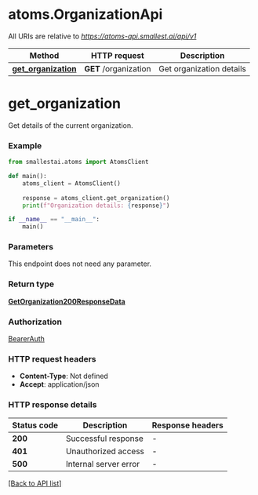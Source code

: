 # atoms.OrganizationApi

All URIs are relative to *https://atoms-api.smallest.ai/api/v1*

Method | HTTP request | Description
------------- | ------------- | -------------
[**get_organization**](OrganizationApi.md#get_organization) | **GET** /organization | Get organization details

# **get_organization**

Get details of the current organization.

### Example

```python
from smallestai.atoms import AtomsClient

def main():
    atoms_client = AtomsClient()
    
    response = atoms_client.get_organization()
    print(f"Organization details: {response}")

if __name__ == "__main__":
    main()
```

### Parameters

This endpoint does not need any parameter.

### Return type

[**GetOrganization200ResponseData**](./models/GetOrganization200ResponseData.md)

### Authorization

[BearerAuth](../README.md#BearerAuth)

### HTTP request headers

 - **Content-Type**: Not defined
 - **Accept**: application/json

### HTTP response details

| Status code | Description | Response headers |
|-------------|-------------|------------------|
**200** | Successful response |  -  |
**401** | Unauthorized access |  -  |
**500** | Internal server error |  -  |

[[Back to API list]](../../README.md#documentation-for-api-endpoints)

